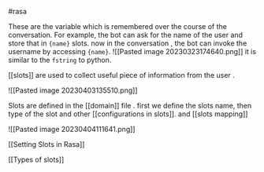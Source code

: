 
#rasa 

These are the variable which is remembered over the course of the conversation. For example, the bot can ask for the name of the user and store that in `{name}` slots. now in the conversation , the bot can invoke the username by accessing `{name}`. 
![[Pasted image 20230323174640.png]]
it is similar to the `fstring` to python. 

[[slots]] are used to collect useful piece of information from the user .

![[Pasted image 20230403135510.png]]

Slots are defined in the [[domain]] file . first we define the slots name, then type of the slot and other [[configurations in slots]].  and [[slots mapping]] 

![[Pasted image 20230404111641.png]]



[[Setting Slots in Rasa]]

[[Types of slots]]

